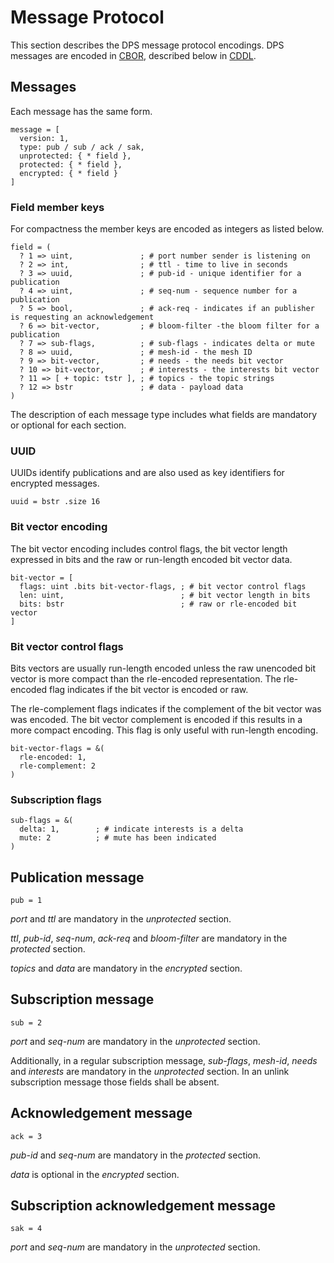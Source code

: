 # Message Protocol
This section describes the DPS message protocol encodings. DPS
messages are encoded in [CBOR](https://tools.ietf.org/html/rfc7049),
described below in
[CDDL](https://tools.ietf.org/html/draft-ietf-cbor-cddl-00).

## Messages
Each message has the same form.

~~~
message = [
  version: 1,
  type: pub / sub / ack / sak,
  unprotected: { * field },
  protected: { * field },
  encrypted: { * field }
]
~~~

### Field member keys
For compactness the member keys are encoded as integers as listed
below.

~~~
field = (
  ? 1 => uint,               ; # port number sender is listening on
  ? 2 => int,                ; # ttl - time to live in seconds
  ? 3 => uuid,               ; # pub-id - unique identifier for a publication
  ? 4 => uint,               ; # seq-num - sequence number for a publication
  ? 5 => bool,               ; # ack-req - indicates if an publisher is requesting an acknowledgement
  ? 6 => bit-vector,         ; # bloom-filter -the bloom filter for a publication
  ? 7 => sub-flags,          ; # sub-flags - indicates delta or mute
  ? 8 => uuid,               ; # mesh-id - the mesh ID
  ? 9 => bit-vector,         ; # needs - the needs bit vector
  ? 10 => bit-vector,        ; # interests - the interests bit vector
  ? 11 => [ + topic: tstr ], ; # topics - the topic strings
  ? 12 => bstr               ; # data - payload data
)
~~~

The description of each message type includes what fields are
mandatory or optional for each section.

### UUID
UUIDs identify publications and are also used as key identifiers for
encrypted messages.

~~~
uuid = bstr .size 16
~~~

###  Bit vector encoding
The bit vector encoding includes control flags, the bit vector length
expressed in bits and the raw or run-length encoded bit vector data.

~~~
bit-vector = [
  flags: uint .bits bit-vector-flags, ; # bit vector control flags
  len: uint,                          ; # bit vector length in bits
  bits: bstr                          ; # raw or rle-encoded bit vector
]
~~~

### Bit vector control flags
Bits vectors are usually run-length encoded unless the raw unencoded
bit vector is more compact than the rle-encoded representation. The
rle-encoded flag indicates if the bit vector is encoded or raw.

The rle-complement flags indicates if the complement of the bit vector
was was encoded. The bit vector complement is encoded if this results
in a more compact encoding. This flag is only useful with run-length
encoding.

~~~
bit-vector-flags = &(
  rle-encoded: 1,
  rle-complement: 2
)
~~~

### Subscription flags

~~~
sub-flags = &(
  delta: 1,        ; # indicate interests is a delta
  mute: 2          ; # mute has been indicated
)
~~~

## Publication message

~~~
pub = 1
~~~

*port* and *ttl* are mandatory in the *unprotected* section.

*ttl*, *pub-id*, *seq-num*, *ack-req* and *bloom-filter* are
mandatory in the *protected* section.

*topics* and *data* are mandatory in the *encrypted* section.

## Subscription message

~~~
sub = 2
~~~

*port* and *seq-num* are mandatory in the *unprotected* section.

Additionally, in a regular subscription message, *sub-flags*,
*mesh-id*, *needs* and *interests* are mandatory in the *unprotected*
section.  In an unlink subscription message those fields shall be
absent.

## Acknowledgement message

~~~
ack = 3
~~~

*pub-id* and *seq-num* are mandatory in the *protected* section.

*data* is optional in the *encrypted* section.

## Subscription acknowledgement message

~~~
sak = 4
~~~

*port* and *seq-num* are mandatory in the *unprotected* section.
